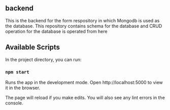 ## backend
This is the backend for the form respository in which Mongodb is used as the database. 
This repository contains schema for the database and CRUD operation for the database is operated from here

## Available Scripts
In the project directory, you can run:

### `npm start`
Runs the app in the development mode.
Open http://localhost:5000 to view it in the browser.

The page will reload if you make edits.
You will also see any lint errors in the console.
